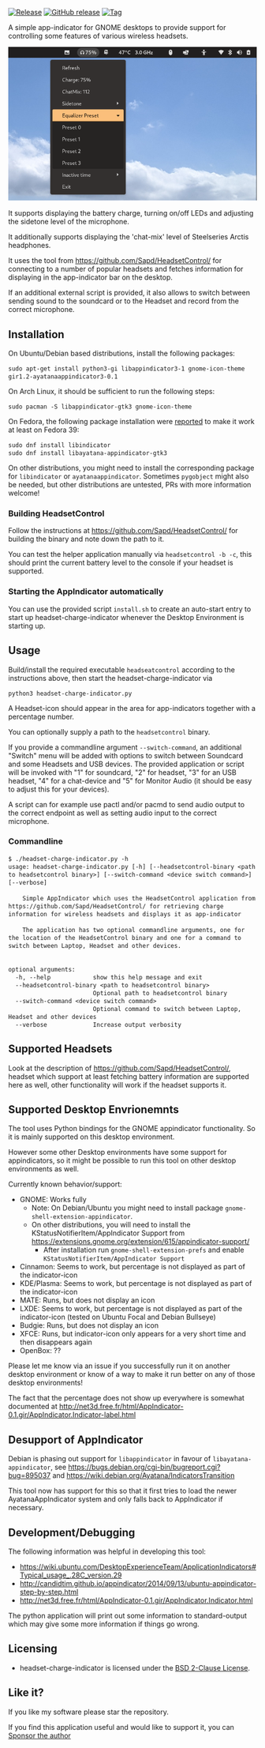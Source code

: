 [![Release](https://img.shields.io/github/release/centic9/headset-charge-indicator.svg)](https://github.com/centic9/headset-charge-indicator/releases)
[![GitHub release](https://img.shields.io/github/release/centic9/headset-charge-indicator.svg?label=changelog)](https://github.com/centic9/headset-charge-indicator/releases/latest)
[![Tag](https://img.shields.io/github/tag/centic9/headset-charge-indicator.svg)](https://github.com/centic9/headset-charge-indicator/tags)

A simple app-indicator for GNOME desktops to provide support for controlling some features of
various wireless headsets.

![Screenshot](headset-charge-indicator.png)

It supports displaying the battery charge, turning on/off LEDs and adjusting the sidetone level of the microphone. 

It additionally supports displaying the 'chat-mix' level of Steelseries Arctis headphones.

It uses the tool from https://github.com/Sapd/HeadsetControl/ for connecting to a number of
popular headsets and fetches information for displaying in the app-indicator bar on the desktop.

If an additional external script is provided, it also allows to switch between sending sound to the soundcard or to
the Headset and record from the correct microphone.

## Installation

On Ubuntu/Debian based distributions, install the following packages:

    sudo apt-get install python3-gi libappindicator3-1 gnome-icon-theme gir1.2-ayatanaappindicator3-0.1

On Arch Linux, it should be sufficient to run the following steps:

    sudo pacman -S libappindicator-gtk3 gnome-icon-theme

On Fedora, the following package installation were [reported](https://github.com/centic9/headset-charge-indicator/issues/17#issuecomment-1984196359) 
to make it work at least on Fedora 39:

    sudo dnf install libindicator
    sudo dnf install libayatana-appindicator-gtk3

On other distributions, you might need to install the corresponding package for `libindicator` or `ayatanaappindicator`. 
Sometimes `pygobject` might also be needed, but other distributions are untested, PRs with more information welcome!

### Building HeadsetControl

Follow the instructions at https://github.com/Sapd/HeadsetControl/ for building the binary and
note down the path to it.

You can test the helper application manually via `headsetcontrol -b -c`, this should print the current
battery level to the console if your headset is supported.

### Starting the AppIndicator automatically 

You can use the provided script `install.sh` to create an auto-start entry to start up headset-charge-indicator
whenever the Desktop Environment is starting up.

## Usage

Build/install the required executable `headseatcontrol` according to the instructions 
above, then start the headset-charge-indicator via 

    python3 headset-charge-indicator.py

A Headset-icon should appear in the area for app-indicators together with a percentage number.

You can optionally supply a path to the `headsetcontrol` binary.

If you provide a commandline argument `--switch-command`, an additional "Switch" menu will be added with 
options to switch between Soundcard and some Headsets and USB devices. The provided application or script will be
invoked with "1" for soundcard, "2" for headset, "3" for an USB headset, "4" for a chat-device and "5" for Monitor Audio
(it should be easy to adjust this for your devices).

A script can for example use pactl and/or pacmd to send audio output to the correct endpoint
as well as setting audio input to the correct microphone.

### Commandline

```
$ ./headset-charge-indicator.py -h
usage: headset-charge-indicator.py [-h] [--headsetcontrol-binary <path to headsetcontrol binary>] [--switch-command <device switch command>] [--verbose]

    Simple AppIndicator which uses the HeadsetControl application from https://github.com/Sapd/HeadsetControl/ for retrieving charge information for wireless headsets and displays it as app-indicator
    
    The application has two optional commandline arguments, one for the location of the HeadsetControl binary and one for a command to switch between Laptop, Headset and other devices.
    

optional arguments:
  -h, --help            show this help message and exit
  --headsetcontrol-binary <path to headsetcontrol binary>
                        Optional path to headsetcontrol binary
  --switch-command <device switch command>
                        Optional command to switch between Laptop, Headset and other devices
  --verbose             Increase output verbosity
```

## Supported Headsets

Look at the description of https://github.com/Sapd/HeadsetControl/, headset which support 
at least fetching battery information are supported here as well, other functionality will work 
if the headset supports it.

## Supported Desktop Envrionemnts

The tool uses Python bindings for the GNOME appindicator functionality. So it is mainly supported 
on this desktop environment. 

However some other Desktop environments have some support for appindicators, so it might be 
possible to run this tool on other desktop environments as well.

Currently known behavior/support:

* GNOME: Works fully
   * Note: On Debian/Ubuntu you might need to install package `gnome-shell-extension-appindicator`.
   * On other distributions, you will need to install the KStatusNotifierItem/AppIndicator Support from
   https://extensions.gnome.org/extension/615/appindicator-support/
        * After installation run `gnome-shell-extension-prefs` and enable `KStatusNotifierItem/AppIndicator Support`
* Cinnamon: Seems to work, but percentage is not displayed as part of the indicator-icon
* KDE/Plasma: Seems to work, but percentage is not displayed as part of the indicator-icon
* MATE: Runs, but does not display an icon
* LXDE: Seems to work, but percentage is not displayed as part of the indicator-icon (tested on Ubuntu Focal and Debian Bullseye)
* Budgie: Runs, but does not display an icon
* XFCE: Runs, but indicator-icon only appears for a very short time and then disappears again
* OpenBox: ??

Please let me know via an issue if you successfully run it on another desktop environment or know of
a way to make it run better on any of those desktop environments!

The fact that the percentage does not show up everywhere is somewhat documented at http://net3d.free.fr/html/AppIndicator-0.1.gir/AppIndicator.Indicator-label.html

## Desupport of AppIndicator

Debian is phasing out support for `libappindicator` in favour of `libayatana-appindicator`, see https://bugs.debian.org/cgi-bin/bugreport.cgi?bug=895037 and https://wiki.debian.org/Ayatana/IndicatorsTransition

This tool now has support for this so that it first tries to load the newer AyatanaAppIndicator system and only falls back to AppIndicator if necessary.

## Development/Debugging

The following information was helpful in developing this tool:
* https://wiki.ubuntu.com/DesktopExperienceTeam/ApplicationIndicators#Typical_usage_.28C_version.29
* http://candidtim.github.io/appindicator/2014/09/13/ubuntu-appindicator-step-by-step.html
* http://net3d.free.fr/html/AppIndicator-0.1.gir/AppIndicator.Indicator.html

The python application will print out some information to standard-output which may give some
more information if things go wrong.

## Licensing

* headset-charge-indicator is licensed under the [BSD 2-Clause License].

[BSD 2-Clause License]: https://opensource.org/licenses/bsd-license.php

## Like it?

If you like my software please star the repository.

If you find this application useful and would like to support it, you can [Sponsor the author](https://github.com/sponsors/centic9)

